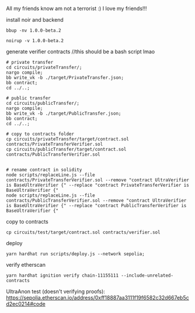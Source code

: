 All my friends know am not a terrorist :) I love my friends!!!




<!-- 
```shell
nargo init --name test
``` -->
install noir and backend
```shell
bbup -nv 1.0.0-beta.2
```

```shell
noirup -v 1.0.0-beta.2
```


generate verifier contracts
//this should be a bash script lmao
```shell
# private transfer
cd circuits/privateTransfer/; 
nargo compile; 
bb write_vk -b ./target/PrivateTransfer.json;
bb contract;
cd ../..;

# public transfer
cd circuits/publicTransfer/; 
nargo compile; 
bb write_vk -b ./target/PublicTransfer.json;
bb contract;
cd ../..;

# copy to contracts folder
cp circuits/privateTransfer/target/contract.sol contracts/PrivateTransferVerifier.sol
cp circuits/publicTransfer/target/contract.sol contracts/PublicTransferVerifier.sol


# rename contract in solidity
node scripts/replaceLine.js --file contracts/PrivateTransferVerifier.sol --remove "contract UltraVerifier is BaseUltraVerifier {" --replace "contract PrivateTransferVerifier is BaseUltraVerifier {"
node scripts/replaceLine.js --file contracts/PublicTransferVerifier.sol --remove "contract UltraVerifier is BaseUltraVerifier {" --replace "contract PublicTransferVerifier is BaseUltraVerifier {"
```

copy to contracts
```shell
cp circuits/test/target/contract.sol contracts/verifier.sol
```


deploy
```shell
yarn hardhat run scripts/deploy.js --network sepolia;
```

verify etherscan
```shell
yarn hardhat ignition verify chain-11155111 --include-unrelated-contracts
```

<!-- try out contract interaction 
```shell
yarn hardhat run test/contractinteractionTest.js 
``` -->


UltraAnon test (doesn't verifying proofs): https://sepolia.etherscan.io/address/0xff18887aa3111f19f6582c32d667eb5cd2ec0214#code